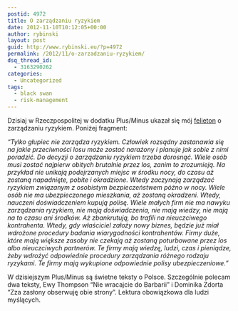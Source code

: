 ```yaml
---
postid: 4972
title: O zarządzaniu ryzykiem
date: 2012-11-10T10:12:05+00:00
author: rybinski
layout: post
guid: http://www.rybinski.eu/?p=4972
permalink: /2012/11/o-zarzadzaniu-ryzykiem/
dsq_thread_id:
  - 3163290262
categories:
  - Uncategorized
tags:
  - black swan
  - risk-management
---
```

Dzisiaj w Rzeczpospolitej w dodatku Plus/Minus ukazał się mój [felieton](http://www.rp.pl/artykul/61991,950285-O-zarzadzaniu--ryzykiem.html) o zarządzaniu ryzykiem. Poniżej fragment:

_“Tylko głupiec nie zarządza ryzykiem. Człowiek rozsądny zastanawia się na jakie przeciwności losu może zostać narażony i planuje jak sobie z nimi poradzić. Do decyzji o zarządzaniu ryzykiem trzeba dorosnąć. Wiele osób musi zostać najpierw obitych brutalnie przez los, zanim to zrozumieją. Na przykład nie unikają podejrzanych miejsc w środku nocy, do czasu aż zostaną napadnięte, pobite i okradzione. Wtedy zaczynają zarządzać ryzykiem związanym z osobistym bezpieczeństwem późno w nocy. Wiele osób nie ma ubezpieczonego mieszkania, aż zostaną okradzeni. Wtedy, nauczeni doświadczeniem kupują polisę. Wiele małych firm nie ma nawyku zarządzania ryzykiem, nie mają doświadczenia, nie mają wiedzy, nie mają na to czasu ani środków. Aż zbankrutują, bo trafili na nieuczciwego kontrahenta. Wtedy, gdy właściciel założy nowy biznes, będzie już miał wdrożone procedury badania wiarygodności kontrahentów. Firmy duże, które mają większe zasoby nie czekają aż zostaną poturbowane przez los albo nieuczciwych partnerów. Te firmy mają wiedzę, ludzi, czas i pieniądze, żeby wdrożyć odpowiednie procedury zarządzania różnego rodzaju ryzykami. Te firmy mają wykupione odpowiednie polisy ubezpieczeniowe.”_

W dzisiejszym Plus/Minus są świetne teksty o Polsce. Szczególnie polecam dwa teksty, Ewy Thompson “Nie wracajcie do Barbarii” i Dominika Zdorta “Zza zasłony obserwuję obie strony”. Lektura obowiązkowa dla ludzi myślących.

 
